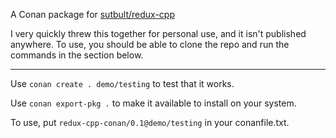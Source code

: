 A Conan package for [sutbult/redux-cpp](https://github.com/sutbult/redux-cpp)

I very quickly threw this together for personal use, and it isn't published
anywhere. To use, you should be able to clone the repo and run the commands in
the section below.

---

Use `conan create . demo/testing` to test that it works.

Use `conan export-pkg .` to make it available to install on your system.

To use, put `redux-cpp-conan/0.1@demo/testing` in your conanfile.txt.
